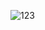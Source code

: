 ![123](main/comp1003-2223-teams/team_59/coursework/-/blob/main/assets/IMAGE_2023-02-28_17_16_12.jpg)
